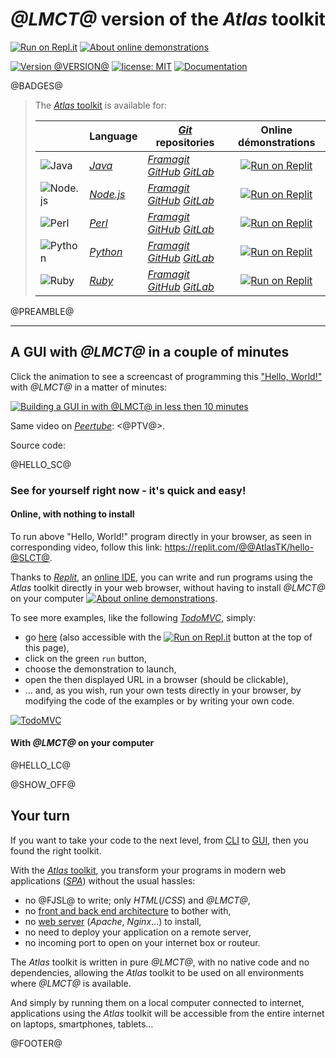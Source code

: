 # *@LMCT@* version of the *Atlas* toolkit

[![Run on Repl.it](https://q37.info/s/kpm7xhfm.png)](https://q37.info/s/@GRSS@)  [![About online demonstrations](https://img.shields.io/badge/about-online%20demonstrations-informational)](https://q37.info/s/sssznrb4)

[![Version @VERSION@](https://img.shields.io/static/v1.svg?&color=90b4ed&label=Version&message=@VERSION@&style=for-the-badge)](http://github.com/epeios-q37/atlas-@SLCT@/)
[![license: MIT](https://img.shields.io/github/license/epeios-q37/atlas-@SLCT@?color=yellow&style=for-the-badge)](https://github.com/epeios-q37/atlas-@SLCT@/blob/master/LICENSE)
[![Documentation](https://img.shields.io/static/v1?label=documentation&message=atlastk.org&color=ff69b4&style=for-the-badge)](https://atlastk.org)  

@BADGES@

> The [*Atlas* toolkit](https://atlastk.org) is available for:
> 
> | &nbsp;&nbsp;&nbsp;&nbsp;&nbsp;&nbsp;&nbsp;&nbsp; | Language | [*Git*](https://en.wikipedia.org/wiki/Git) repositories | Online démonstrations
> |-|-|-|:-:|
> | ![Java](https://q37.info/s/sgb9nq7x.svg) | [*Java*](https://q37.info/s/qtnkp9w4)  | [*Framagit*](https://framagit.org/epeios-q37/atlas-java) [*GitHub*](https://github.com/epeios-q37/atlas-java) [*GitLab*](https://gitlab.com/epeios-q37/atlas-java) | [![Run on Replit](https://q37.info/s/kpm7xhfm.png)](https://q37.info/s/3vwk3h3n) |
> | ![Node.js](https://q37.info/s/b9ctj4bb.svg) | [*Node.js*](https://q37.info/s/3d7hr733) | [*Framagit*](https://framagit.org/epeios-q37/atlas-node) [*GitHub*](https://github.com/epeios-q37/atlas-node) [*GitLab*](https://gitlab.com/epeios-q37/atlas-node) | [![Run on Replit](https://q37.info/s/kpm7xhfm.png)](https://q37.info/s/st7gccd4) |
> | ![Perl](https://q37.info/s/v9qkzvhk.svg) | [*Perl*](https://q37.info/s/4nvmwjgg)  | [*Framagit*](https://framagit.org/epeios-q37/atlas-perl) [*GitHub*](https://github.com/epeios-q37/atlas-perl) [*GitLab*](https://gitlab.com/epeios-q37/atlas-perl) | [![Run on Replit](https://q37.info/s/kpm7xhfm.png)](https://q37.info/s/h3h34zgq) |
> | ![Python](https://q37.info/s/t4s3p4rk.svg) | [*Python*](https://q37.info/s/pd7j9k4r)  | [*Framagit*](https://framagit.org/epeios-q37/atlas-python) [*GitHub*](https://github.com/epeios-q37/atlas-python) [*GitLab*](https://gitlab.com/epeios-q37/atlas-python) | [![Run on Replit](https://q37.info/s/kpm7xhfm.png)](https://q37.info/s/vwpsw73v) |
> | ![Ruby](https://q37.info/s/ngxztq4t.svg) | [*Ruby*](https://q37.info/s/gkfj3zpz)  | [*Framagit*](https://framagit.org/epeios-q37/atlas-ruby) [*GitHub*](https://github.com/epeios-q37/atlas-ruby) [*GitLab*](https://gitlab.com/epeios-q37/atlas-ruby) | [![Run on Replit](https://q37.info/s/kpm7xhfm.png)](https://q37.info/s/9thdtmjg) |


@PREAMBLE@

---

## A GUI with *@LMCT@* in a couple of minutes

Click the animation to see a screencast of programming this ["Hello, World!"](https://en.wikipedia.org/wiki/%22Hello,_World!%22_program) with *@LMCT@* in a matter of minutes:

[![Building a GUI in with *@LMCT@* in less then 10 minutes](https://q37.info/s/qp4z37pg.gif)](@YTV@)

Same video on [*Peertube*](https://en.wikipedia.org/wiki/PeerTube): <@PTV@>.

Source code:

@HELLO_SC@

### See for yourself right now - it's quick and easy!

#### Online, with nothing to install

To run above "Hello, World!" program directly in your browser, as seen in corresponding video, follow this link: <https://replit.com/@@AtlasTK/hello-@SLCT@>.

Thanks to [*Replit*](https://q37.info/s/mxmgq3qm), an [online IDE](https://q37.info/s/zzkzbdw7), you can write and run programs using the *Atlas* toolkit directly in your web browser, without having to install *@LMCT@* on your computer [![About online demonstrations](https://img.shields.io/badge/about-online%20demonstrations-informational)](https://q37.info/s/sssznrb4).

To see more examples, like the following [*TodoMVC*](http://todomvc.com/), simply:
- go [here](https://q37.info/s/@GRSS@) (also accessible with the [![Run on Repl.it](https://q37.info/s/kpm7xhfm.png)](https://q37.info/s/@GRSS@) button at the top of this page),
- click on the green `run` button,
- choose the demonstration to launch,
- open the then displayed URL in a browser (should be clickable), 
- … and, as you wish, run your own tests directly in your browser, by modifying the code of the examples or by writing your own code.

[![TodoMVC](https://q37.info/download/TodoMVC.gif "The TodoMVC application made with the Atlas toolkit")](https://q37.info/s/@GRSS@)

#### With *@LMCT@* on your computer

@HELLO_LC@

@SHOW_OFF@

## Your turn

If you want to take your code to the next level, from [CLI](https://q37.info/s/cnh9nrw9) to [GUI](https://q37.info/s/hw9n3pjs), then you found the right toolkit.

With the [*Atlas* toolkit](http://atlastk.org/), you transform your programs in modern web applications ([*SPA*](https://q37.info/s/7sbmxd3j)) without the usual hassles:
- no @FJSL@ to write; only *HTML*(/*CSS*) and *@LMCT@*,
- no [front and back end architecture](https://q37.info/s/px7hhztd) to bother with,
- no [web server](https://q37.info/s/n3hpwsht) (*Apache*, *Nginx*…) to install,
- no need to deploy your application on a remote server,
- no incoming port to open on your internet box or routeur.

The *Atlas* toolkit is written in pure *@LMCT@*, with no native code and no dependencies, allowing the *Atlas* toolkit to be used on all environments where *@LMCT@* is available. 

And simply by running them on a local computer connected to internet, applications using the *Atlas* toolkit will be accessible from the entire internet on laptops, smartphones, tablets…

@FOOTER@
